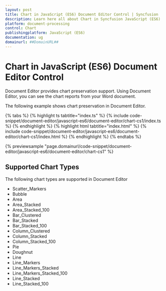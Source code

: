 ```yaml
---
layout: post
title: Chart in JavaScript (ES6) Document Editor Control | Syncfusion
description: Learn here all about Chart in Syncfusion JavaScript (ES6) Document editor control of Syncfusion Essential JS 2 and more.
platform: document-processing
control: Chart 
publishingplatform: JavaScript (ES6)
documentation: ug
domainurl: ##DomainURL##
---
```


# Chart in JavaScript (ES6) Document Editor Control

Document Editor provides chart preservation support. Using Document Editor, you can see the chart reports from your Word document.

The following example shows chart preservation in Document Editor.

{% tabs %}
{% highlight ts tabtitle="index.ts" %}
{% include code-snippet/document-editor/javascript-es6/document-editor/chart-cs1/index.ts %}
{% endhighlight %}
{% highlight html tabtitle="index.html" %}
{% include code-snippet/document-editor/javascript-es6/document-editor/chart-cs1/index.html %}
{% endhighlight %}
{% endtabs %}
        
{% previewsample "page.domainurl/code-snippet/document-editor/javascript-es6/document-editor/chart-cs1" %}

## Supported Chart Types

The following chart types are supported in Document Editor
* Scatter_Markers
* Bubble
* Area
* Area_Stacked
* Area_Stacked_100
* Bar_Clustered
* Bar_Stacked
* Bar_Stacked_100
* Column_Clustered
* Column_Stacked
* Column_Stacked_100
* Pie
* Doughnut
* Line
* Line_Markers
* Line_Markers_Stacked
* Line_Markers_Stacked_100
* Line_Stacked
* Line_Stacked_100

